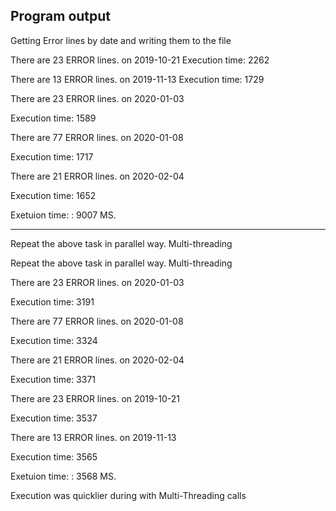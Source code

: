 ## Program output

Getting Error lines by date and writing them to the file

There are 23 ERROR lines. on 2019-10-21
Execution time: 2262

There are 13 ERROR lines. on 2019-11-13
Execution time: 1729

There are 23 ERROR lines. on 2020-01-03

Execution time: 1589

There are 77 ERROR lines. on 2020-01-08

Execution time: 1717

There are 21 ERROR lines. on 2020-02-04

Execution time: 1652

Exetuion time: : 9007 MS.

---------------------------------

Repeat the above task in parallel way. Multi-threading

Repeat the above task in parallel way. Multi-threading

There are 23 ERROR lines. on 2020-01-03

Execution time: 3191

There are 77 ERROR lines. on 2020-01-08

Execution time: 3324

There are 21 ERROR lines. on 2020-02-04

Execution time: 3371

There are 23 ERROR lines. on 2019-10-21

Execution time: 3537

There are 13 ERROR lines. on 2019-11-13

Execution time: 3565

Exetuion time: : 3568 MS.

Execution was quicklier during with Multi-Threading calls
